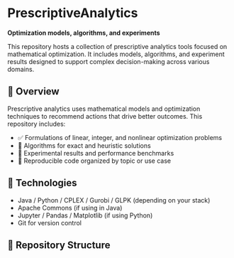 # PrescriptiveAnalytics

**Optimization models, algorithms, and experiments**

This repository hosts a collection of prescriptive analytics tools focused on mathematical optimization. It includes models, algorithms, and experiment results designed to support complex decision-making across various domains.

## 📌 Overview

Prescriptive analytics uses mathematical models and optimization techniques to recommend actions that drive better outcomes. This repository includes:

- ✅ Formulations of linear, integer, and nonlinear optimization problems
- 🧠 Algorithms for exact and heuristic solutions
- 🧪 Experimental results and performance benchmarks
- 📁 Reproducible code organized by topic or use case

## 🔧 Technologies

- Java / Python / CPLEX / Gurobi / GLPK (depending on your stack)
- Apache Commons (if using in Java)
- Jupyter / Pandas / Matplotlib (if using Python)
- Git for version control

## 📂 Repository Structure

